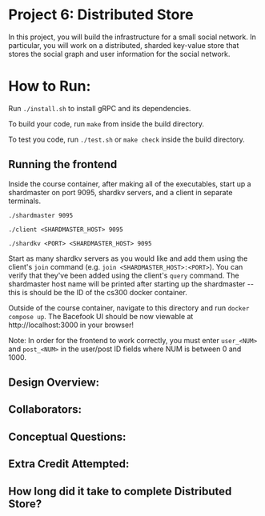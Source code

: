 Project 6: Distributed Store
============================

In this project, you will build the infrastructure for a small social network. In particular, you will work on a distributed, sharded key-value store that stores the social graph and user information for the social network.

# How to Run:

Run `./install.sh` to install gRPC and its dependencies.

To build your code, run `make` from inside the build directory.

To test you code, run `./test.sh` or `make check` inside the build directory.

## Running the frontend

Inside the course container, after making all of the executables, start up a shardmaster on port 9095, shardkv servers, and a client in separate terminals.

```
./shardmaster 9095

./client <SHARDMASTER_HOST> 9095

./shardkv <PORT> <SHARDMASTER_HOST> 9095
```

Start as many shardkv servers as you would like and add them using the client's `join` command (e.g. `join <SHARDMASTER_HOST>:<PORT>`). You can verify that they've been added using the client's `query` command.
The shardmaster host name will be printed after starting up the shardmaster -- this is should be the ID of the cs300 docker container.

Outside of the course container, navigate to this directory and run `docker compose up`. The Bacefook UI should be now viewable at http://localhost:3000 in your browser!

Note: In order for the frontend to work correctly, you must enter `user_<NUM>` and `post_<NUM>` in the user/post ID fields where NUM is between 0 and 1000.

<!-- TODO: Fill this out. -->
## Design Overview:

## Collaborators:

## Conceptual Questions:

## Extra Credit Attempted:

## How long did it take to complete Distributed Store?
